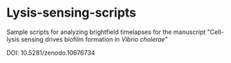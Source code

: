 # Lysis-sensing-scripts

Sample scripts for analyzing brightfield timelapses for the manuscript "Cell-lysis sensing drives biofilm formation in *Vibrio cholerae*"

DOI: 10.5281/zenodo.10676734
